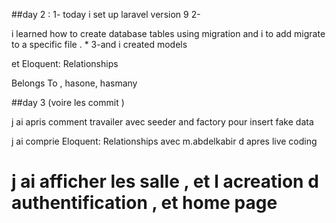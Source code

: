 ##day 2 : 1- today i set up laravel version 9 2-

 i learned how to create database tables using migration and i to add migrate to a specific file .
 *
  3-and i created models

  et Eloquent: Relationships 

   Belongs To , hasone,  hasmany

##day 3 (voire les commit )

j ai apris comment travailer avec seeder and factory pour insert fake data 

j ai comprie Eloquent: Relationships  avec m.abdelkabir d apres live coding

# j ai afficher les salle , et l acreation d authentification , et home page  